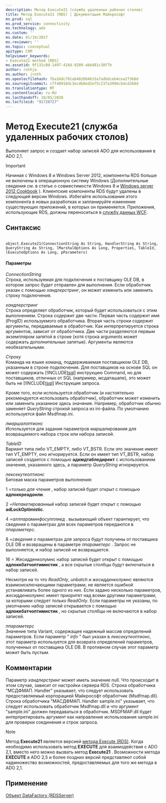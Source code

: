 ```yaml
---
description: Метод Execute21 (служба удаленных рабочих столов)
title: Метод Execute21 (RDS) | Документация Майкрософт
ms.prod: sql
ms.prod_service: connectivity
ms.technology: ado
ms.custom: ''
ms.date: 01/19/2017
ms.reviewer: ''
ms.topic: conceptual
apitype: COM
helpviewer_keywords:
- Execute21 method [RDS]
ms.assetid: 9f131c8d-1497-416d-8209-abb481c38f7b
author: rothja
ms.author: jroth
ms.openlocfilehash: fba16dc701ab402084633a7adbdceb4cea273b8d
ms.sourcegitcommit: c7f40918dc3ecdb0ed2ef5c237a3996cb4cd268d
ms.translationtype: MT
ms.contentlocale: ru-RU
ms.lasthandoff: 10/05/2020
ms.locfileid: "91720727"
---
```

# <a name="execute21-method-rds"></a>Метод Execute21 (служба удаленных рабочих столов)
Выполняет запрос и создает набор записей ADO для использования в ADO 2,1.  
  
> [!IMPORTANT]
>  Начиная с Windows 8 и Windows Server 2012, компоненты RDS больше не включены в операционную систему Windows (Дополнительные сведения см. в статье о совместимости Windows 8 и [Windows server 2012 Cookbook](https://www.microsoft.com/download/details.aspx?id=27416) ). Клиентские компоненты RDS будут удалены в следующей версии Windows. Избегайте использования этого компонента в новых разработках и запланируйте изменение существующих приложений, в которых он применяется. Приложения, использующие RDS, должны переноситься в [службу данных WCF](/dotnet/framework/wcf/).  
  
## <a name="syntax"></a>Синтаксис  
  
```  
  
object.Execute21(ConnectionString As String, HandlerString As String, QueryString As String, lMarshalOptions As Long, Properties, TableId, lExecuteOptions As Long, pParameters)  
```  
  
#### <a name="parameters"></a>Параметры  
 *ConnectionString*  
 Строка, используемая для подключения к поставщику OLE DB, в котором запрос будет отправлен для выполнения. Если обработчик указан с помощью *хандлерстринг*, он может изменить или заменить строку подключения.  
  
 *хандлерстринг*  
 Строка определяет обработчик, который будет использоваться с этим выполнением. Строка содержит две части. Первая часть содержит имя (ProgID) используемого обработчика. Вторая часть строки содержит аргументы, передаваемые в обработчик. Как интерпретируется строка аргументов, зависит от обработчика. Две части разделяются первым экземпляром запятой в строке (хотя строка arguments может содержать дополнительные запятые). Аргументы являются необязательными.  
  
 *Строку*  
 Команда на языке команд, поддерживаемая поставщиком OLE DB, указанным в строке подключения. Для поставщиков на основе SQL он может содержать [!INCLUDE[tsql](../../../includes/tsql-md.md)] инструкцию Command, но для поставщиков, отличных от SQL (например, мсдаташапе), это может быть не [!INCLUDE[tsql](../../../includes/tsql-md.md)] Инструкция запроса.  
  
 Кроме того, если используется обработчик (и настоятельно рекомендуется использовать обработчик), обработчик может изменить или заменить указанное здесь значение. Например, обработчик обычно заменяет *QueryString* строкой запроса из ini-файла. По умолчанию используется файл Msdfmap.ini.  
  
 *лмаршалоптионс*  
 Используется для задания параметров маршалирования для возвращаемого набора строк или набора записей.  
  
 *TableID*  
 Вариант типа либо VT_EMPTY, либо VT_BSTR. Если это значение имеет тип VT_EMPTY, оно игнорируется. Если он имеет тип VT_BSTR, набор записей создается с помощью **адкмдтабледирект** с использованием значения, указанного здесь, а параметр *QueryString* игнорируется.  
  
 *лексекутеоптионс*  
 Битовая маска параметров выполнения:  
  
 1 =*только для чтения* , набор записей будет открыт с помощью **адлоккреадонли**.  
  
 2 =*Непакетированный* набор записей будет открыт с помощью **adLockOptimistic**.  
  
 4 =*аллпараминфосупплиед* . вызывающий объект гарантирует, что сведения о параметрах для всех параметров передаются в *ппараметерс*.  
  
 8 =*сведения о* параметрах для запроса будут получены от поставщика OLE DB и возвращены в параметре *ппараметерс* . Запрос не выполняется, и набор записей не возвращается.  
  
 16 = Жесидденколумнс набор записей будет открыт с помощью **адлоккбатчоптимистик** , а все скрытые столбцы будут включаться в набор записей.  
  
 Несмотря на то что *ReadOnly*, *unbatch* и *жесидденколумнс* являются взаимоисключающими параметрами, не является ошибкой устанавливать более одного из них. Если задано несколько параметров, *жесидденколумнс* имеет приоритет над всеми другими параметрами, за которыми следует *только ReadOnly*. Если параметры не указаны, по умолчанию набор записей открывается с помощью **адлоккбатчоптимистик** , но скрытые столбцы не включаются в набор записей.  
  
 *ппараметерс*  
 Значение типа Variant, содержащее надежный массив определений параметров. Если параметр " *info* " был указан в *лексекутеоптионс*, этот параметр используется для возврата определений параметров, полученных от поставщика OLE DB. В противном случае этот параметр может быть пустым.  
  
## <a name="remarks"></a>Комментарии  
 Параметр *хандлерстринг* может иметь значение null. Что происходит в этом случае, зависит от настройки сервера RDS. Строка обработчика "МСДФМАП. Handler" указывает, что следует использовать предоставляемый корпорацией Майкрософт обработчик (Msdfmap.dll). Строка обработчика "МАСДФМАП. Handler sample.ini" указывает, что следует использовать обработчик Msdfmap.dll и что аргумент "sample.ini" должен передаваться в обработчик. MSDFMAP.dll будет интерпретировать аргумент как направление использования sample.ini для проверки соединения и строк запроса.  
  
> [!NOTE]
>  Метод **Execute21** является версией [метода Execute (RDS)](./execute-method-rds.md). Когда необходимо использовать метод **EXECUTE** для взаимодействия с ADO 2,1, вместо него можно вызвать метод **Execute21** . Возможности метода **EXECUTE** в ADO 2,5 и более поздних версий представляют собой надмножество возможностей, предоставляемых для того же метода в ADO 2,1.  
  
## <a name="applies-to"></a>Применение  
 [Объект DataFactory (RDSServer)](./datafactory-object-rdsserver.md)